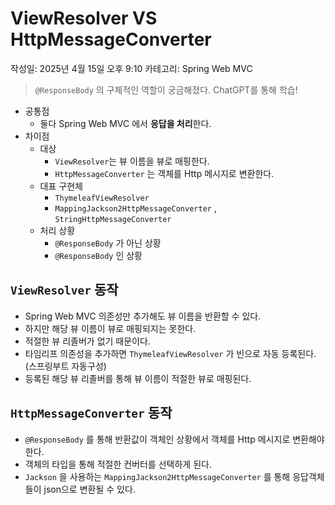 # ViewResolver VS HttpMessageConverter

작성일: 2025년 4월 15일 오후 9:10
카테고리: Spring Web MVC

> `@ResponseBody` 의 구체적인 역할이 궁금해졌다.
ChatGPT를 통해 학습!
> 
- 공통점
    - 둘다 Spring Web MVC 에서 **응답을 처리**한다.
- 차이점
    - 대상
        - `ViewResolver`는 뷰 이름을 뷰로 매핑한다.
        - `HttpMessageConverter` 는 객체를 Http 메시지로 변환한다.
    - 대표 구현체
        - `ThymeleafViewResolver`
        - `MappingJackson2HttpMessageConverter` , `StringHttpMessageConverter`
    - 처리 상황
        - `@ResponseBody` 가 아닌 상황
        - `@ResponseBody` 인 상황

## `ViewResolver` 동작

- Spring Web MVC 의존성만 추가해도 뷰 이름을 반환할 수 있다.
- 하지만 해당 뷰 이름이 뷰로 매핑되지는 못한다.
- 적절한 뷰 리졸버가 없기 때문이다.
- 타임리프 의존성을 추가하면 `ThymeleafViewResolver` 가 빈으로 자동 등록된다. (스프링부트 자동구성)
- 등록된 해당 뷰 리졸버를 통해 뷰 이름이 적절한 뷰로 매핑된다.

## `HttpMessageConverter` 동작

- `@ResponseBody` 를 통해 반환값이 객체인 상황에서 객체를 Http 메시지로 변환해야 한다.
- 객체의 타입을 통해 적절한 컨버터를 선택하게 된다.
- `Jackson` 을 사용하는 `MappingJackson2HttpMessageConverter` 를 통해 응답객체들이 json으로 변환될 수 있다.